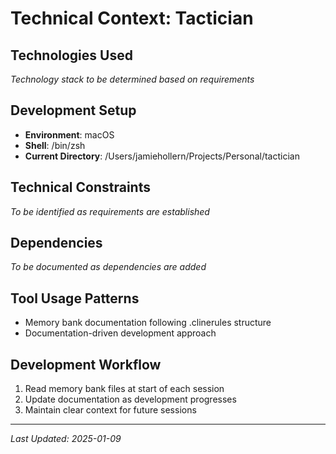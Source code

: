 # Technical Context: Tactician

## Technologies Used
*Technology stack to be determined based on requirements*

## Development Setup
- **Environment**: macOS
- **Shell**: /bin/zsh
- **Current Directory**: /Users/jamiehollern/Projects/Personal/tactician

## Technical Constraints
*To be identified as requirements are established*

## Dependencies
*To be documented as dependencies are added*

## Tool Usage Patterns
- Memory bank documentation following .clinerules structure
- Documentation-driven development approach

## Development Workflow
1. Read memory bank files at start of each session
2. Update documentation as development progresses
3. Maintain clear context for future sessions

---
*Last Updated: 2025-01-09*
